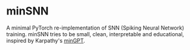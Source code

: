 # minSNN
A minimal PyTorch re-implementation of SNN (Spiking Neural Network) training. minSNN tries to be small, clean, interpretable and educational, inspired by Karpathy's [minGPT](https://github.com/karpathy/minGPT).

